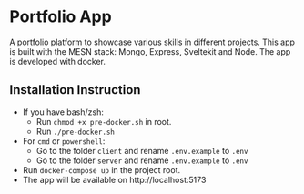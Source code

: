 # Portfolio App
A portfolio platform to showcase various skills in different projects. This app is built with the MESN stack: Mongo, Express, Sveltekit and Node. The app is developed with docker.

## Installation Instruction
- If you have bash/zsh:
  - Run `chmod +x pre-docker.sh` in root.
  - Run `./pre-docker.sh`
- For `cmd` or `powershell`:
  - Go to the folder `client` and rename `.env.example` to `.env`
  - Go to the folder `server` and rename `.env.example` to `.env`
- Run `docker-compose up` in the project root.
- The app will be available on http://localhost:5173